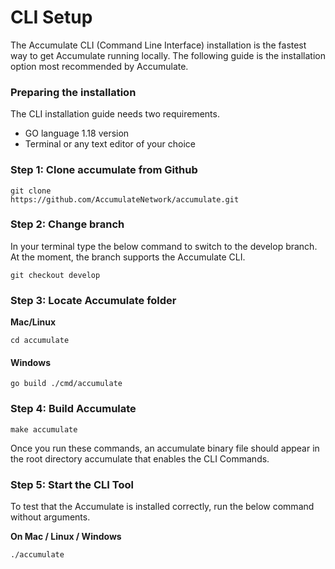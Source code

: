 # CLI Setup

The Accumulate CLI (Command Line Interface) installation is the fastest way to get Accumulate running locally. The following guide is the installation option most recommended by Accumulate.&#x20;

### **Preparing the installation**&#x20;

The CLI installation guide needs two requirements.&#x20;

* GO language 1.18 version&#x20;
* Terminal or any text editor of your choice&#x20;

&#x20;

### **Step 1: Clone accumulate from Github**&#x20;

```
git clone 
https://github.com/AccumulateNetwork/accumulate.git
```

### **Step 2: Change branch**&#x20;

In your terminal type the below command to switch to the develop branch. At the moment, the branch supports the Accumulate CLI.&#x20;

```
git checkout develop 
```

### **Step 3: Locate Accumulate folder**&#x20;

&#x20;**Mac/Linux**

```
cd accumulate
```

#### Windows

```
go build ./cmd/accumulate
```

### **Step 4: Build Accumulate** &#x20;

```
make accumulate 
```

Once you run these commands, an accumulate binary file should appear in the root directory accumulate that enables the CLI Commands.&#x20;



### **Step 5: Start the CLI Tool**&#x20;

To test that the Accumulate is installed correctly, run the below command without arguments.&#x20;

&#x20;

**On Mac / Linux / Windows**

```
./accumulate
```

&#x20;

&#x20;
